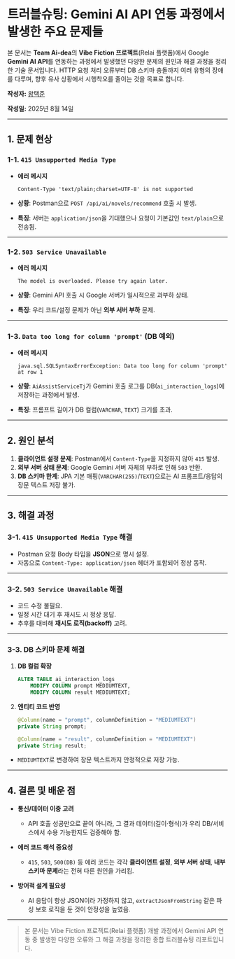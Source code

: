 # 트러블슈팅: Gemini AI API 연동 과정에서 발생한 주요 문제들

본 문서는 **Team Ai-dea**의 **Vibe Fiction 프로젝트**(Relai 플랫폼)에서 Google **Gemini AI API**를 연동하는 과정에서 발생했던 다양한 문제의 원인과 해결 과정을 정리한 기술 문서입니다.
HTTP 요청 처리 오류부터 DB 스키마 충돌까지 여러 유형의 장애를 다루며, 향후 유사 상황에서 시행착오를 줄이는 것을 목표로 합니다.

**작성자:** [왕택준](https://github.com/TJK98)

**작성일:** 2025년 8월 14일

---

## 1. 문제 현상

### 1-1. `415 Unsupported Media Type`

* **에러 메시지**

  ```
  Content-Type 'text/plain;charset=UTF-8' is not supported
  ```
* **상황**: Postman으로 `POST /api/ai/novels/recommend` 호출 시 발생.
* **특징**: 서버는 `application/json`을 기대했으나 요청이 기본값인 `text/plain`으로 전송됨.

---

### 1-2. `503 Service Unavailable`

* **에러 메시지**

  ```
  The model is overloaded. Please try again later.
  ```
* **상황**: Gemini API 호출 시 Google 서버가 일시적으로 과부하 상태.
* **특징**: 우리 코드/설정 문제가 아닌 **외부 서버 부하** 문제.

---

### 1-3. `Data too long for column 'prompt'` (DB 예외)

* **에러 메시지**

  ```
  java.sql.SQLSyntaxErrorException: Data too long for column 'prompt' at row 1
  ```
* **상황**: `AiAssistServiceTj`가 Gemini 호출 로그를 DB(`ai_interaction_logs`)에 저장하는 과정에서 발생.
* **특징**: 프롬프트 길이가 DB 컬럼(`VARCHAR`, `TEXT`) 크기를 초과.

---

## 2. 원인 분석

1. **클라이언트 설정 문제**: Postman에서 `Content-Type`을 지정하지 않아 `415` 발생.
2. **외부 서버 상태 문제**: Google Gemini 서버 자체의 부하로 인해 `503` 반환.
3. **DB 스키마 한계**: JPA 기본 매핑(`VARCHAR(255)`/`TEXT`)으로는 AI 프롬프트/응답의 장문 텍스트 저장 불가.

---

## 3. 해결 과정

### 3-1. `415 Unsupported Media Type` 해결

* Postman 요청 Body 타입을 **JSON**으로 명시 설정.
* 자동으로 `Content-Type: application/json` 헤더가 포함되어 정상 동작.

---

### 3-2. `503 Service Unavailable` 해결

* 코드 수정 불필요.
* 일정 시간 대기 후 재시도 시 정상 응답.
* 추후를 대비해 **재시도 로직(backoff)** 고려.

---

### 3-3. DB 스키마 문제 해결

1. **DB 컬럼 확장**

   ```sql
   ALTER TABLE ai_interaction_logs
       MODIFY COLUMN prompt MEDIUMTEXT,
       MODIFY COLUMN result MEDIUMTEXT;
   ```
2. **엔티티 코드 반영**

   ```java
   @Column(name = "prompt", columnDefinition = "MEDIUMTEXT")
   private String prompt;

   @Column(name = "result", columnDefinition = "MEDIUMTEXT")
   private String result;
   ```

* `MEDIUMTEXT`로 변경하여 장문 텍스트까지 안정적으로 저장 가능.

---

## 4. 결론 및 배운 점

* **통신/데이터 이중 고려**

  * API 호출 성공만으로 끝이 아니라, 그 결과 데이터(길이·형식)가 우리 DB/서비스에서 수용 가능한지도 검증해야 함.
* **에러 코드 해석 중요성**

  * `415`, `503`, `500(DB)` 등 에러 코드는 각각 **클라이언트 설정**, **외부 서버 상태**, **내부 스키마 문제**라는 전혀 다른 원인을 가리킴.
* **방어적 설계 필요성**

  * AI 응답이 항상 JSON이라 가정하지 않고, `extractJsonFromString` 같은 파싱 보호 로직을 둔 것이 안정성을 높였음.

---

> 본 문서는 Vibe Fiction 프로젝트(Relai 플랫폼) 개발 과정에서 Gemini API 연동 중 발생한 다양한 오류와 그 해결 과정을 정리한 종합 트러블슈팅 리포트입니다.
